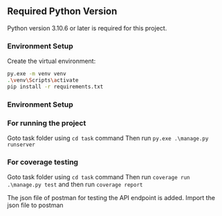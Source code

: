## Required Python Version

Python version 3.10.6 or later is required for this project.

### Environment Setup

Create the virtual environment:

```bash
py.exe -m venv venv
.\venv\Scripts\activate
pip install -r requirements.txt
```

### Environment Setup

### For running the project
Goto task folder using ```cd task``` command
Then run ```py.exe .\manage.py runserver```

### For coverage testing

Goto task folder using ```cd task``` command
Then run ```coverage run .\manage.py test``` and then run ```coverage report```

The json file of postman for testing the API endpoint is added. Import the json file to postman
